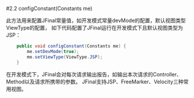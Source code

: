 #2.2 configConstant(Constants me)

此方法用来配置JFinal常量值，如开发模式常量devMode的配置，默认视图类型ViewType的配置，
如下代码配置了JFinal运行在开发模式下且默认视图类型为JSP：
```java
	public void configConstant(Constants me) {
		me.setDevMode(true);
		me.setViewType(ViewType.JSP);
	}
```
在开发模式下，JFinal会对每次请求输出报告，如输出本次请求的Controller、Method以及请求所携带的参数。
JFinal支持JSP、FreeMarker、Velocity三种常用视图。
 



